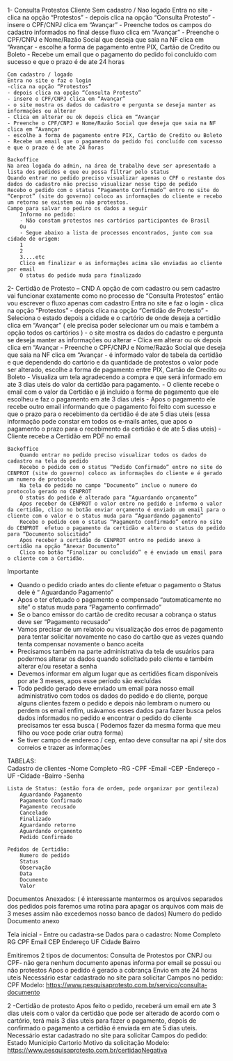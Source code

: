 1- Consulta Protestos
    Cliente
    Sem cadastro / Nao logado
    Entra no site
    - clica na opção “Protestos”
    - depois clica na opção “Consulta Protesto” 
    - insere o CPF/CNPJ clica em “Avançar”
    - Preenche todos os campos do cadastro informados no final desse fluxo clica em “Avançar” 
    - Preenche o CPF/CNPJ e Nome/Razão Social que deseja que saia na NF clica em “Avançar 
    - escolhe a forma de pagamento entre PIX, Cartão de Credito ou Boleto
    - Recebe um email que o pagamento do pedido foi concluído com sucesso e que o prazo é de ate 24 horas

    Com cadastro / logado
    Entra no site e faz o login
    -clica na opção “Protestos”
    - depois clica na opção “Consulta Protesto” 
    - insere o CPF/CNPJ clica em “Avançar”
    - o site mostra os dados do cadastro e pergunta se deseja manter as informações ou alterar
    - Clica em alterar ou ok depois clica em “Avançar 
    - Preenche o CPF/CNPJ e Nome/Razão Social que deseja que saia na NF clica em “Avançar 
    - escolhe a forma de pagamento entre PIX, Cartão de Credito ou Boleto 
    - Recebe um email que o pagamento do pedido foi concluído com sucesso e que o prazo é de ate 24 horas

    Backoffice
    Na area logada do admin, na área de trabalho deve ser apresentado a lista dos pedidos e que eu possa filtrar pelo status
    Quando entrar no pedido preciso visualizar apenas o CPF o restante dos dados do cadastro não preciso visualizar nesse tipo de pedido
    Recebo o pedido com o status “Pagamento Confirmado” entro no site do “Cenprot” (site do governo) coloco as informações do cliente e recebo um retorno se existem ou não protestos.
    Campo para salvar no pediro os dados a seguir
        Informo no pedido:
        - Não constam protestos nos cartórios participantes do Brasil
        Ou
        - Segue abaixo a lista de processos encontrados, junto com sua cidade de origem:
        1
        2	
        3....etc
        Clico em finalizar e as informações acima são enviadas ao cliente por email 
        O status do pedido muda para finalizado 


2- Certidão de Protesto – CND
    A opção de com cadastro ou sem cadastro vai funcionar exatamente como no processo de “Consulta Protestos” então vou escrever o fluxo apenas com cadastro
    Entra no site e faz o login
    - clica na opção “Protestos”
    - depois clica na opção “Certidão de Protesto” 
    - Seleciona o estado depois a cidade e o cartório de onde deseja a certidão clica em “Avançar” ( ele precisa poder selecionar um ou mais e também a opção todos os cartórios )
    - o site mostra os dados do cadastro e pergunta se deseja manter as informações ou alterar
    - Clica em alterar ou ok depois clica em “Avançar 
    - Preenche o CPF/CNPJ e Nome/Razão Social que deseja que saia na NF clica em “Avançar 
    - é informado valor de tabela da certidão e que dependendo do cartório e da quantidade de protestos o valor pode ser alterado, escolhe a forma de pagamento entre PIX, Cartão de Credito ou Boleto 
    - Visualiza um tela agradecendo a compra e que será informado em ate 3 dias uteis do valor da certidão para pagamento.
    - O cliente recebe o email com o valor da Certidão e já incluído a forma de pagamento que ele escolheu e faz o pagamento em ate 3 dias uteis
    - Apos o pagamento ele recebe outro email informando que o pagamento foi feito com sucesso e que o prazo para o recebimento da certidão é de ate 5 dias uteis (essa informação pode constar em todos os e-mails antes, que apos o pagamento o prazo para o recebimento da certidão é de ate 5 dias uteis)
    - Cliente recebe a Certidão em PDF no email
    
    Backoffice
        Quando entrar no pedido preciso visualizar todos os dados do cadastro na tela do pedido
        Recebo o pedido com o status “Pedido Confirmado” entro no site do CENPROT (site do governo) coloco as informações do cliente e é gerado um numero de protocolo
        Na tela do pedido no campo “Documento” incluo o numero do protocolo gerado no CENPROT
        O status do pedido é alterado para “Aguardando orçamento”
        Apos receber do CENPROT o valor entro no pedido e informo o valor da certidão, clico no botão enviar orçamento é enviado um email para o cliente com o valor e o status muda para “Aguardando pagamento”
        Recebo o pedido com o status “Pagamento confirmado” entro no site do CENPROT  efetuo o pagamento da certidão e altero o status do pedido para “Documento solicitado”
        Apos receber a certidão do CENPROT entro no pedido anexo a certidão na opção “Anexar Documento”
        Clico no botão “Finalizar ou concluído” e é enviado um email para o cliente com a Certidão.

Importante
- Quando o pedido criado antes do cliente efetuar o pagamento o Status dele é “ Aguardando Pagamento”
- Apos o ter efetuado o pagamento e compensado “automaticamente no site” o status muda para “Pagamento confirmado”
- Se o banco emissor do cartão de credito recusar a cobrança o status deve ser “Pagamento recusado”
- Vamos precisar de um relatoio ou visualização dos erros de pagamento para tentar solicitar novamente no caso do cartão que as vezes quando tenta compensar novamente o banco aceita
- Precisamos também na parte administrativa da tela de usuários para podermos alterar os dados quando solicitado pelo cliente e também alterar e/ou resetar a senha
- Devemos informar em algum lugar que as certidões ficam disponíveis por ate 3 meses, apos esse período são excluídas
- Todo pedido gerado deve enviado um email para nosso email administrativo com todos os dados do pedido e do cliente, porque alguns clientes fazem o pedido e depois não lembram o numero ou perdem os email enfim, usávamos esses dados para fazer busca pelos dados informados no pedido e encontrar o pedido do cliente precisamos ter essa busca ( Podemos fazer da mesma forma que meu filho ou voce pode criar outra forma)
- Se tiver campo de endereco / cep, entao deve consultar na api / site dos correios e trazer as informações

TABELAS:  
    Cadastro de clientes
        -Nome Completo
        -RG
        -CPF
        -Email
        -CEP
        -Endereço 
        -UF
        -Cidade
        -Bairro
        -Senha

    Lista de Status: (estão fora de ordem, pode organizar por gentileza)
        Aguardando Pagamento
        Pagamento Confirmado
        Pagamento recusado
        Cancelado
        Finalizado
        Aguardando retorno
        Aguardando orçamento
        Pedido Confirmado

    Pedidos de Certidão:
        Numero do pedido
        Status
        Observação
        Data
        Documento
        Valor

Documentos Anexados: ( é interessante mantermos os arquivos separados dos pedidos pois faremos uma rotina para apagar os arquivos com mais de 3 meses assim não excedemos nosso banco de dados)
Numero do pedido
Documento anexo








Tela inicial - Entre ou cadastra-se
Dados para o cadastro:
Nome Completo
RG
CPF
Email
CEP
Endereço 
UF
Cidade
Bairro

Emitiremos 2 tipos de documentos:
Consulta de Protestos por CNPJ ou CPF- não gera nenhum documento apenas informa por email se possui ou não protestos 
Apos o pedido é gerado a cobrança
Envio em  ate 24 horas uteis
Necessário estar cadastrado no site para solicitar
Campos no pedido:
CPF
Modelo: https://www.pesquisaprotesto.com.br/servico/consulta-documento

2 -Certidão de protesto
Apos feito o pedido, receberá um email em ate 3 dias uteis com o valor da certidão que pode ser alterado de acordo com o cartório, terá mais 3 dias uteis para fazer o pagamento, depois de confirmado o pagamento a certidão é enviada em ate 5 dias uteis.
Necessário estar cadastrado no site para solicitar
Campos do pedido:
Estado
Municipio
Cartorio
Motivo da solicitação
Modelo: https://www.pesquisaprotesto.com.br/certidaoNegativa

